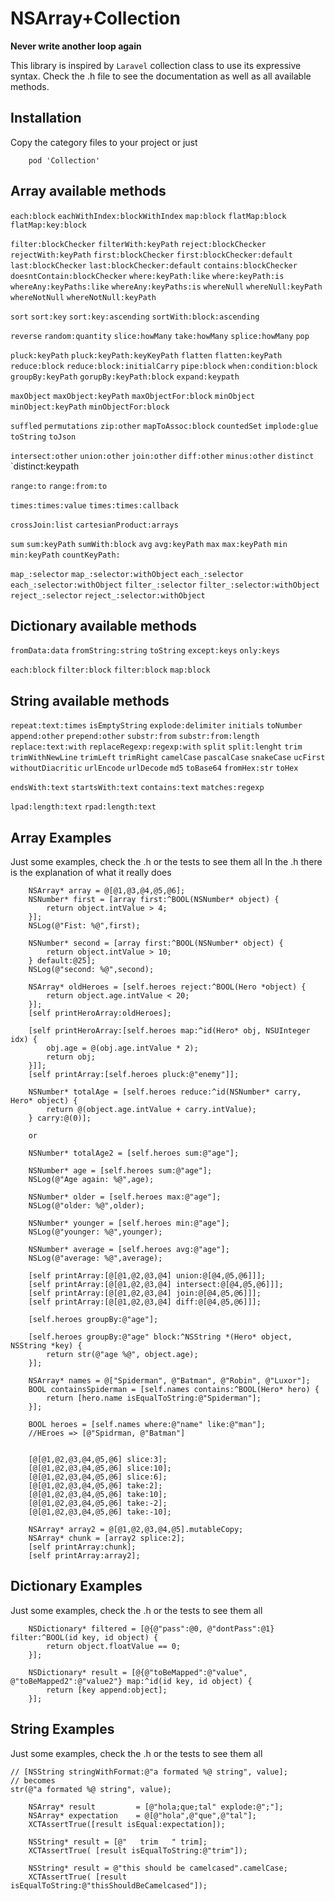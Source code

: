 # NSArray+Collection

**Never write another loop again**   

This library is inspired by `Laravel` collection class to use its expressive syntax.
Check the .h file to see the documentation as well as all available methods.


## Installation
Copy the category files to your project or just

```
    pod 'Collection' 
```

## Array available methods

`each:block`
`eachWithIndex:blockWithIndex`
`map:block`
`flatMap:block`
`flatMap:key:block`

`filter:blockChecker` 
`filterWith:keyPath` 
`reject:blockChecker` 
`rejectWith:keyPath` 
`first:blockChecker` 
`first:blockChecker:default` 
`last:blockChecker` 
`last:blockChecker:default` 
`contains:blockChecker` 
`doesntContain:blockChecker` 
`where:keyPath:like` 
`where:keyPath:is` 
`whereAny:keyPaths:like` 
`whereAny:keyPaths:is` 
`whereNull` 
`whereNull:keyPath` 
`whereNotNull`
`whereNotNull:keyPath` 

`sort`
`sort:key`
`sort:key:ascending`
`sortWith:block:ascending`

`reverse`
`random:quantity`
`slice:howMany`
`take:howMany`
`splice:howMany`
`pop`

`pluck:keyPath`
`pluck:keyPath:keyKeyPath`
`flatten`
`flatten:keyPath`
`reduce:block`
`reduce:block:initialCarry`
`pipe:block`
`when:condition:block`
`groupBy:keyPath`
`gorupBy:keyPath:block`
`expand:keypath`

`maxObject`
`maxObject:keyPath`
`maxObjectFor:block`
`minObject`
`minObject:keyPath`
`minObjectFor:block`

`suffled`
`permutations`
`zip:other`
`mapToAssoc:block`
`countedSet`
`implode:glue`
`toString`
`toJson`

`intersect:other`
`union:other`
`join:other`
`diff:other`
`minus:other`
`distinct`
`distinct:keypath

`range:to`
`range:from:to`

`times:times:value`
`times:times:callback`

`crossJoin:list`
`cartesianProduct:arrays`

`sum`
`sum:keyPath`
`sumWith:block`
`avg`
`avg:keyPath`
`max`
`max:keyPath`
`min`
`min:keyPath`
`countKeyPath:`

`map_:selector`
`map_:selector:withObject`
`each_:selector`
`each_:selector:withObject`
`filter_:selector`
`filter_:selector:withObject`
`reject_:selector`
`reject_:selector:withObject`

## Dictionary available methods
`fromData:data`
`fromString:string`
`toString`
`except:keys`
`only:keys`

`each:block`
`filter:block`
`filter:block`
`map:block`

## String available methods
`repeat:text:times`
`isEmptyString`
`explode:delimiter`
`initials`
`toNumber`
`append:other`
`prepend:other`
`substr:from`
`substr:from:length`
`replace:text:with`
`replaceRegexp:regexp:with`
`split`
`split:lenght`
`trim`
`trimWithNewLine`
`trimLeft`
`trimRight`
`camelCase`
`pascalCase`
`snakeCase`
`ucFirst`
`withoutDiacritic`
`urlEncode`
`urlDecode`
`md5`
`toBase64`
`fromHex:str`
`toHex`

`endsWith:text`
`startsWith:text`
`contains:text`
`matches:regexp`

`lpad:length:text`
`rpad:length:text`

## Array Examples

Just some examples, check the .h or the tests to see them all
In the .h there is the explanation of what it really does


```
    NSArray* array = @[@1,@3,@4,@5,@6];
    NSNumber* first = [array first:^BOOL(NSNumber* object) {
        return object.intValue > 4;
    }];
    NSLog(@"Fist: %@",first);
```

```
    NSNumber* second = [array first:^BOOL(NSNumber* object) {
        return object.intValue > 10;
    } default:@25];
    NSLog(@"second: %@",second);
```


```
    NSArray* oldHeroes = [self.heroes reject:^BOOL(Hero *object) {
        return object.age.intValue < 20;
    }];
    [self printHeroArray:oldHeroes];
```



```
    [self printHeroArray:[self.heroes map:^id(Hero* obj, NSUInteger idx) {
        obj.age = @(obj.age.intValue * 2);
        return obj;
    }]];
    [self printArray:[self.heroes pluck:@"enemy"]];
```

```
    NSNumber* totalAge = [self.heroes reduce:^id(NSNumber* carry, Hero* object) {
        return @(object.age.intValue + carry.intValue);
    } carry:@(0)];

    or

    NSNumber* totalAge2 = [self.heroes sum:@"age"];
```

```
    NSNumber* age = [self.heroes sum:@"age"];
    NSLog(@"Age again: %@",age);

    NSNumber* older = [self.heroes max:@"age"];
    NSLog(@"older: %@",older);

    NSNumber* younger = [self.heroes min:@"age"];
    NSLog(@"younger: %@",younger);

    NSNumber* average = [self.heroes avg:@"age"];
    NSLog(@"average: %@",average);
```

```
    [self printArray:[@[@1,@2,@3,@4] union:@[@4,@5,@6]]];
    [self printArray:[@[@1,@2,@3,@4] intersect:@[@4,@5,@6]]];
    [self printArray:[@[@1,@2,@3,@4] join:@[@4,@5,@6]]];
    [self printArray:[@[@1,@2,@3,@4] diff:@[@4,@5,@6]]];
```

```
    [self.heroes groupBy:@"age"];

    [self.heroes groupBy:@"age" block:^NSString *(Hero* object, NSString *key) {
        return str(@"age %@", object.age);
    }];
```

```
    NSArray* names = @["Spiderman", @"Batman", @"Robin", @"Luxor"];
    BOOL containsSpiderman = [self.names contains:^BOOL(Hero* hero) {
        return [hero.name isEqualToString:@"Spiderman"];
    }];
    
    BOOL heroes = [self.names where:@"name" like:@"man"];
    //HEroes => [@"Spidrman, @"Batman"]
    
```


```
    [@[@1,@2,@3,@4,@5,@6] slice:3];
    [@[@1,@2,@3,@4,@5,@6] slice:10];
    [@[@1,@2,@3,@4,@5,@6] slice:6];
    [@[@1,@2,@3,@4,@5,@6] take:2];
    [@[@1,@2,@3,@4,@5,@6] take:10];
    [@[@1,@2,@3,@4,@5,@6] take:-2];
    [@[@1,@2,@3,@4,@5,@6] take:-10];
```

```
    NSArray* array2 = @[@1,@2,@3,@4,@5].mutableCopy;
    NSArray* chunk = [array2 splice:2];
    [self printArray:chunk];
    [self printArray:array2];
```

## Dictionary Examples

Just some examples, check the .h or the tests to see them all
    
```
    NSDictionary* filtered = [@{@"pass":@0, @"dontPass":@1} filter:^BOOL(id key, id object) {
        return object.floatValue == 0;
    }];
```

```
    NSDictionary* result = [@{@"toBeMapped":@"value", @"toBeMapped2":@"value2"} map:^id(id key, id object) {
        return [key append:object];
    }];
```

## String Examples

Just some examples, check the .h or the tests to see them all

```
// [NSString stringWithFormat:@"a formated %@ string", value]; 
// becomes
str(@"a formated %@ string", value);
```

```
    NSArray* result         = [@"hola;que;tal" explode:@";"];
    NSArray* expectation    = @[@"hola",@"que",@"tal"];
    XCTAssertTrue([result isEqual:expectation]);
```

```
    NSString* result = [@"   trim   " trim];
    XCTAssertTrue( [result isEqualToString:@"trim"]);
```

```
    NSString* result = @"this should be camelcased".camelCase;
    XCTAssertTrue( [result isEqualToString:@"thisShouldBeCamelcased"]);
```
